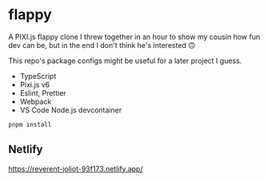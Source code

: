 # flappy

A PIXI.js flappy clone I threw together in an hour to show my cousin how fun dev can be, but in the end I don't think he's interested 🙃

This repo's package configs might be useful for a later project I guess.

- TypeScript
- Pixi.js v6
- Eslint, Prettier
- Webpack
- VS Code Node.js devcontainer

```bash
pnpm install
```

## Netlify

https://reverent-joliot-93f173.netlify.app/
